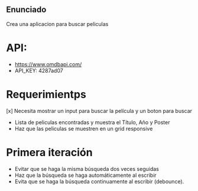 ## Enunciado

Crea una aplicacion para buscar peliculas

# API:

- https://www.omdbapi.com/
- API_KEY: 4287ad07

# Requerimientps

[x] Necesita mostrar un input para buscar la película y un boton para buscar
- Lista de peliculas encontradas y muestra el Título, Año y Poster
- Haz que las peliculas se muestren en un grid responsive

# Primera iteración 

- Evitar que se haga la misma búsqueda dos veces seguidas
- Haz que la búsqueda se haga automáticamente al escribir 
- Evita que se haga la búsqueda continuamente al escribir (debounce).